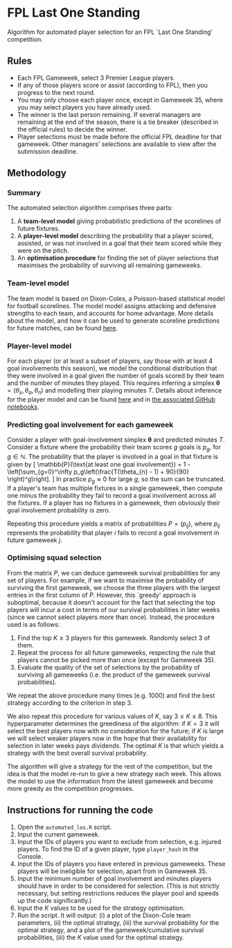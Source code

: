 # FPL Last One Standing

Algorithm for automated player selection for an FPL `Last One Standing' competition. 

## Rules

 - Each FPL Gameweek, select 3 Premier League players.
 - If any of those players score or assist (according to FPL), then you progress to the next round.
 - You may only choose each player once, except in Gameweek 35, where you may select players you have already used.
 - The winner is the last person remaining. If several managers are remaining at the end of the season, there is a tie breaker (described in the official rules) to decide the winner.
 - Player selections must be made before the official FPL deadline for that gameweek. Other managers' selections are available to view after the submission deadline.
 
## Methodology

### Summary

The automated selection algorithm comprises three parts:

1. A **team-level model** giving probabilistic predictions of the scorelines of future fixtures.
2. A **player-level model** describing the probability that a player scored, assisted, or was not involved in a goal that their team scored while they were on the pitch. 
3. An **optimisation procedure** for finding the set of player selections that maximises the probability of surviving all remaining gameweeks. 

### Team-level model

The team model is based on Dixon-Coles, a Poisson-based statistical model for football scorelines. The model model assigns attacking and defensive strengths to each team, and accounts for home advantage. More details about the model, and how it can be used to generate scoreline predictions for future matches, can be found [here](https://www.statsandsnakeoil.com/2019/01/01/predicting-the-premier-league-with-dixon-coles/).

### Player-level model

For each player (or at least a subset of players, say those with at least 4 goal involvements this season), we model the conditional distribution that they were involved in a goal given the number of goals scored by their team and the number of minutes they played. This requires inferring a simplex $\boldsymbol{\theta}=(\theta_s,\theta_a,\theta_n)$ and modelling their playing minutes $T$. Details about inference for the player model and can be found [here](https://www.turing.ac.uk/news/airsenal) and in [the associated GitHub notebooks](https://github.com/alan-turing-institute/AIrsenal).

### Predicting goal involvement for each gameweek

Consider a player with goal-involvement simplex $\boldsymbol{\theta}$ and predicted minutes $T$. Consider a fixture where the probability their team scores $g$ goals is $p_g$, for $g \in \mathbb{N}$. The probability that the player is involved in a goal in that fixture is given by
\[
\mathbb{P}(\text{at least one goal involvement}) = 1 - \left[\sum_{g=0}^\infty p_g\left(\frac{T(\theta_{n} - 1) + 90}{90} \right)^g\right].
\]
In practice $p_g\approx 0$ for large $g$, so the sum can be truncated. If a player's team has multiple fixtures in a single gameweek, then compute one minus the probability they fail to record a goal involvement across all the fixtures. If a player has no fixtures in a gameweek, then obviously their goal involvement probability is zero.

Repeating this procedure yields a matrix of probabilities $P=(p_{ij})$, where $p_{ij}$ represents the probability that player $i$ fails to record a goal involvement in future gameweek $j$.

### Optimising squad selection

From the matrix $P$, we can deduce gameweek survival probabilities for any set of players. For example, if we want to maximise the probability of surviving the first gameweek, we choose the three players with the largest entries in the first column of $P$. However, this `greedy' approach is suboptimal, because it doesn't account for the fact that selecting the top players will incur a cost in terms of our survival probabilities in later weeks (since we cannot select players more than once). Instead, the procedure used is as follows:

1. Find the top $K\geq 3$ players for this gameweek. Randomly select 3 of them.
2. Repeat the process for all future gameweeks, respecting the rule that players cannot be picked more than once (except for Gameweek 35).
3. Evaluate the quality of the set of selections by the probability of surviving all gameweeks (i.e. the product of the gameweek survival probabilities).

We repeat the above procedure many times (e.g. 1000) and find the best strategy according to the criterion in step 3. 

We also repeat this procedure for various values of $K$, say $3 \leq K \leq 8$. This hyperparameter determines the greediness of the algorithm: if $K=3$ it will select the best players now with no consideration for the future; if $K$ is large we will select weaker players now in the hope that their availability for selection in later weeks pays dividends. The optimal $K$ is that which yields a strategy with the best overall survival probability. 

The algorithm will give a strategy for the rest of the competition, but the idea is that the model re-run to give a new strategy each week. This allows the model to use the information from the latest gameweek and become more greedy as the competition progresses. 

## Instructions for running the code

1. Open the `automated_los.R` script.
2. Input the current gameweek.
3. Input the IDs of players you want to exclude from selection, e.g. injured players. To find the ID of a given player, type `player_hash` in the Console.
4. Input the IDs of players you have entered in previous gameweeks. These players will be ineligible for selection, apart from in Gameweek 35.
5. Input the minimum number of goal involvement and minutes players should have in order to be considered for selection. (This is not strictly necessary, but setting restrictions reduces the player pool and speeds up the code significantly.)
6. Input the $K$ values to be used for the strategy optimisation.
7. Run the script. It will output: (i) a plot of the Dixon-Cole team parameters, (ii) the optimal strategy, (iii) the survival probability for the optimal strategy, and a plot of the gameweek/cumulative survival probabilities, (iii) the $K$ value used for the optimal strategy.
